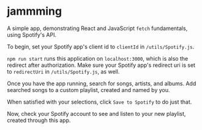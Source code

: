 # jammming
A simple app, demonstrating React and JavaScript `fetch` fundamentals, using Spotify's API. 

To begin, set your Spotify app's client id to `clientId` in `/utils/Spotify.js`.

`npm run start` runs this application on `localhost:3000`, which is also the redirect after authorization. Make sure your Spotify app's redirect uri is set to `redirectUri` in `/utils/Spotify.js`, as well. 

Once you have the app running, search for songs, artists, and albums. Add searched songs to a custom playlist, created and named by you. 

When satisfied with your selections, click `Save to Spotify` to do just that.

Now, check your Spotify account to see and listen to your new playlist, created through this app. 
